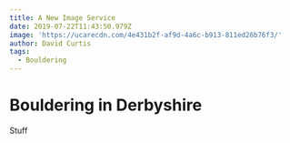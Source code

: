 ```yaml
---
title: A New Image Service
date: 2019-07-22T11:43:50.979Z
image: 'https://ucarecdn.com/4e431b2f-af9d-4a6c-b913-811ed26b76f3/'
author: David Curtis
tags:
  - Bouldering
---
```

# Bouldering in Derbyshire

Stuff
